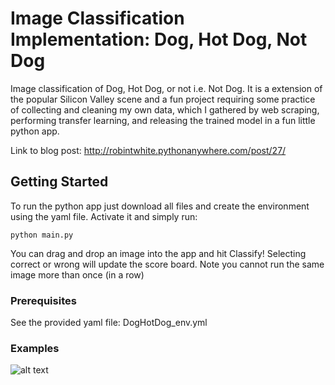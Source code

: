 # Image Classification Implementation: Dog, Hot Dog, Not Dog

Image classification of Dog, Hot Dog, or not i.e. Not Dog. It is a extension of the popular Silicon Valley scene and a fun project requiring some practice of collecting and cleaning my own data, which I gathered by web scraping, performing transfer learning, and releasing the trained model in a fun little python app.

Link to blog post:
http://robintwhite.pythonanywhere.com/post/27/

## Getting Started

To run the python app just download all files and create the environment using the yaml file. Activate it and simply run:
```
python main.py
```
You can drag and drop an image into the app and hit Classify! Selecting correct or wrong will update the score board. Note you cannot run the same image more than once (in a row)

### Prerequisites

See the provided yaml file: DogHotDog_env.yml

### Examples
![alt text](https://github.com/robintwhite/DogHotDogNotDog/blob/master/DogNotDog.png)
